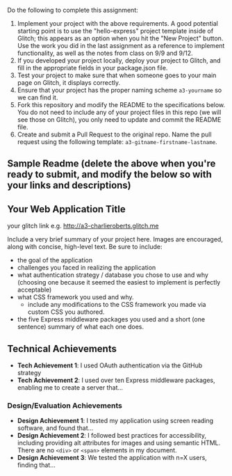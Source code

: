 Do the following to complete this assignment:

1. Implement your project with the above requirements. A good potential starting point is to use the "hello-express" project template inside of Glitch; this appears as an option when you hit the "New Project" button. Use the work you did in the last assignment as a reference to implement functionality, as well as the notes from class on 9/9 and 9/12.
2. If you developed your project locally, deploy your project to Glitch, and fill in the appropriate fields in your package.json file.
3. Test your project to make sure that when someone goes to your main page on Glitch, it displays correctly.
4. Ensure that your project has the proper naming scheme `a3-yourname` so we can find it.
5. Fork this repository and modify the README to the specifications below. You do not need to include any of your project files in this repo (we will see those on Glitch), you only need to update and commit the README file.
6. Create and submit a Pull Request to the original repo. Name the pull request using the following template: `a3-gitname-firstname-lastname`.

Sample Readme (delete the above when you're ready to submit, and modify the below so with your links and descriptions)
---

## Your Web Application Title

your glitch link e.g. http://a3-charlieroberts.glitch.me

Include a very brief summary of your project here. Images are encouraged, along with concise, high-level text. Be sure to include:

- the goal of the application
- challenges you faced in realizing the application
- what authentication strategy / database you chose to use and why (choosing one because it seemed the easiest to implement is perfectly acceptable)
- what CSS framework you used and why.
  - include any modifications to the CSS framework you made via custom CSS you authored.
- the five Express middleware packages you used and a short (one sentence) summary of what each one does.

## Technical Achievements
- **Tech Achievement 1**: I used OAuth authentication via the GitHub strategy
- **Tech Achievement 2**: I used over ten Express middleware packages, enabling me to create a server that...

### Design/Evaluation Achievements
- **Design Achievement 1**: I tested my application using screen reading software, and found that...
- **Design Achievement 2**: I followed best practices for accessibility, including providing alt attributes for images and using semantic HTML. There are no `<div>` or `<span>` elements in my document.
- **Design Achievement 3**: We tested the application with n=X users, finding that...

